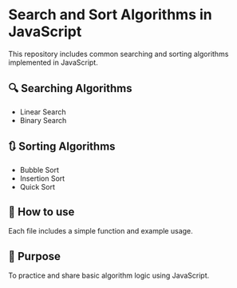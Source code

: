 # Search and Sort Algorithms in JavaScript

This repository includes common searching and sorting algorithms implemented in JavaScript.

## 🔍 Searching Algorithms
- Linear Search
- Binary Search

## 🔃 Sorting Algorithms
- Bubble Sort
- Insertion Sort
- Quick Sort

## 📁 How to use
Each file includes a simple function and example usage.

## 🧠 Purpose
To practice and share basic algorithm logic using JavaScript.
